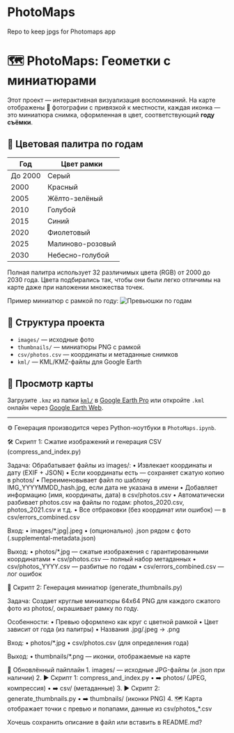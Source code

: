 # PhotoMaps
Repo to keep jpgs for Photomaps app

# 🗺️ PhotoMaps: Геометки с миниатюрами

Этот проект — интерактивная визуализация воспоминаний. На карте отображены 📸 фотографии с привязкой к местности, каждая иконка — это миниатюра снимка, оформленная в цвет, соответствующий **году съёмки**.

## 🎨 Цветовая палитра по годам

| Год        | Цвет рамки         |
|------------|--------------------|
| До 2000    | Серый              |
| 2000       | Красный            |
| 2005       | Жёлто-зелёный      |
| 2010       | Голубой            |
| 2015       | Синий              |
| 2020       | Фиолетовый         |
| 2025       | Малиново-розовый   |
| 2030       | Небесно-голубой    |

Полная палитра использует 32 различимых цвета (RGB) от 2000 до 2030 года. Цвета подбирались так, чтобы они были легко отличимы на карте даже при наложении множества точек.

Пример миниатюр с рамкой по году:
![Превьюшки по годам](https://mloktionov.github.io/PhotoMaps/examples/previews_palette_example.png)

## 📁 Структура проекта

- `images/` — исходные фото
- `thumbnails/` — миниатюры PNG с рамкой
- `csv/photos.csv` — координаты и метаданные снимков
- `kml/` — KML/KMZ-файлы для Google Earth

## 📍 Просмотр карты

Загрузите `.kmz` из папки [`kml/`](kml) в [Google Earth Pro](https://www.google.com/earth/versions/#earth-pro) или откройте `.kml` онлайн через [Google Earth Web](https://earth.google.com/web/).

---

⚙️ Генерация производится через Python-ноутбуки в `PhotoMaps.ipynb`.


🛠️ Скрипт 1: Сжатие изображений и генерация CSV (compress_and_index.py)

Задача:
Обрабатывает файлы из images/:
	•	Извлекает координаты и дату (EXIF + JSON)
	•	Если координаты есть — сохраняет сжатую копию в photos/
	•	Переименовывает файл по шаблону IMG_YYYYMMDD_hash.jpg, если дата не указана в имени
	•	Добавляет информацию (имя, координаты, дата) в csv/photos.csv
	•	Автоматически разбивает photos.csv на файлы по годам: photos_2020.csv, photos_2021.csv и т.д.
	•	Все отбраковки (без координат или ошибок) — в csv/errors_combined.csv

Вход:
	•	images/*.jpg|.jpeg
	•	(опционально) .json рядом с фото (.supplemental-metadata.json)

Выход:
	•	photos/*.jpg — сжатые изображения с гарантированными координатами
	•	csv/photos.csv — полный набор метаданных
	•	csv/photos_YYYY.csv — разбитые по годам
	•	csv/errors_combined.csv — лог ошибок

🎨 Скрипт 2: Генерация миниатюр (generate_thumbnails.py)

Задача:
Создает круглые миниатюры 64x64 PNG для каждого сжатого фото из photos/, окрашивает рамку по году.

Особенности:
	•	Превью оформлено как круг с цветной рамкой
	•	Цвет зависит от года (из палитры)
	•	Названия .jpg/.jpeg → .png

Вход:
	•	photos/*.jpg
	•	csv/photos.csv (для определения года)

Выход:
	•	thumbnails/*.png — иконки, отображаемые на карте

🔄 Обновлённый пайплайн
	1.	images/ — исходные JPG-файлы (и .json при наличии)
	2.	▶️ Скрипт 1: compress_and_index.py
	•	➡️ photos/ (JPEG, компрессия)
	•	➡️ csv/ (метаданные)
	3.	▶️ Скрипт 2: generate_thumbnails.py
	•	➡️ thumbnails/ (иконки PNG)
	4.	🗺️ Карта отображает точки с превью и попапами, данные из csv/photos_*.csv

Хочешь сохранить описание в файл или вставить в README.md?
